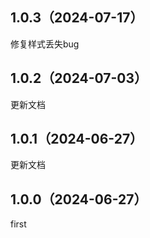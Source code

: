 ## 1.0.3（2024-07-17）
修复样式丢失bug
## 1.0.2（2024-07-03）
更新文档
## 1.0.1（2024-06-27）
更新文档
## 1.0.0（2024-06-27）
first
